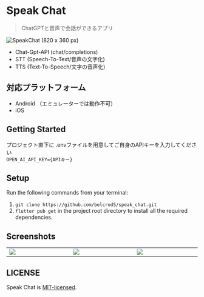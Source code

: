 # Speak Chat

> ChatGPTと音声で会話ができるアプリ<br />

![SpeakChat (820 x 360 px)](https://user-images.githubusercontent.com/89951949/228485481-8751541c-6a8a-47f3-997a-075d0f012188.PNG)


- Chat-Gpt-API (chat/completions)
- STT (Speech-To-Text/音声の文字化)
- TTS (Text-To-Speech/文字の音声化)

## 対応プラットフォーム
- Android （エミュレーターでは動作不可）
- iOS

## Getting Started

プロジェクト直下に .envファイルを用意してご自身のAPIキーを入力してください<br />
`OPEN_AI_API_KEY={APIキー}`

## Setup

Run the following commands from your terminal:

1) `git clone https://github.com/belcrod5/speak_chat.git`
2) `flutter pub get` in the project root directory to install all the required dependencies.


## Screenshots

<table width="100%">
  <tbody>
    <tr>
        <td width="1%"><img src="https://user-images.githubusercontent.com/89951949/228479921-49b2da3c-92de-45f5-8c0d-abfec65de352.PNG"/></td>
        <td width="1%"><img src="https://user-images.githubusercontent.com/89951949/228479553-a5680a48-077b-4be2-96e2-e7b589ddbab7.PNG"/></td>
        <td width="1%"><img src="https://user-images.githubusercontent.com/89951949/228480004-eb2df0c1-927d-4173-ab98-244110080b5b.PNG"/></td>
    </tr>
  </tbody>
</table>


## LICENSE
Speak Chat is [MIT-licensed](https://github.com/belcrod5/speak_chat/blob/main/LICENSE).
